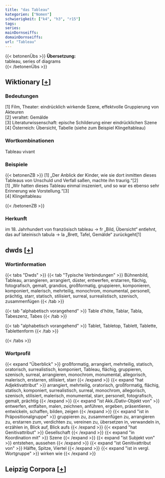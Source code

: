 ```yaml
---
title: "das Tableau"
kategorien: ["Nomen"]
schwierigkeit: ["k4", "h3", "r15"]
tags:
series:
mainDornseiffs:
domainDornseiffs:
url: "Tableau"
---
```


{{< betonenÜbs >}}
**Übersetzung:**  
tableau, series of diagrams  
{{< /betonenÜbs >}}

## Wiktionary [[+](https://de.wiktionary.org/wiki/Tableau)]

### Bedeutungen
[1] Film, Theater: eindrücklich wirkende Szene, effektvolle Gruppierung von Akteuren  
[2] veraltet: Gemälde  
[3] Literaturwissenschaft: epische Schilderung einer eindrücklichen Szene  
[4] Österreich: Übersicht, Tabelle (siehe zum Beispiel Klingeltableau)  

### Wortkombinationen
Tableau vivant  

### Beispiele
{{< betonenZB >}}
[1] „Der Anblick der Kinder, wie sie dort inmitten dieses Tableaus von Unschuld und Verfall saßen, machte ihn traurig.“[2]  
[1] „Wir hatten dieses Tableau einmal inszeniert, und so war es ebenso sehr Erinnerung wie Vorstellung.“[3]  
[4] Klingeltableau  

{{< /betonenZB >}}
### Herkunft
im 18. Jahrhundert von französisch tableau → fr „Bild, Übersicht“ entlehnt, das auf lateinisch tabula → la „Brett, Tafel, Gemälde“ zurückgeht[1]  



## dwds [[+](https://www.dwds.de/wb/Tableau)]

### Wortinformation
{{< tabs "Dwds" >}}
{{< tab "Typische Verbindungen" >}}
Bühnenbild, Tableau, arrangieren, arrangiert, düster, entwerfen, erstarren, flächig, fotografisch, gemalt, grandios, großformatig, gruppieren, komponieren, komponiert, malerisch, mehrteilig, monochrom, monumental, personell, prächtig, starr, statisch, stilisiert, surreal, surrealistisch, szenisch, zusammenfügen
{{< /tab >}}

{{< tab "alphabetisch vorangehend" >}}
Table d'hôte, Tablar, Tabla, Tabeszenz, Tabes
{{< /tab >}}

{{< tab "alphabetisch vorangehend" >}}
Tablet, Tabletop, Tablett, Tablette, Tablettenform
{{< /tab >}}

{{< /tabs >}}

### Wortprofil
{{< expand "Überblick" >}} großformatig, arrangiert, mehrteilig, statisch, oratorisch, surrealistisch, komponiert, Tableau, flächig, gruppieren, szenisch, surreal, arrangieren, monochrom, monumental, allegorisch, malerisch, erstarren, stilisiert, starr {{< /expand >}}
{{< expand "hat Adjektivattribut" >}} arrangiert, mehrteilig, oratorisch, großformatig, flächig, statisch, komponiert, surrealistisch, surreal, monochrom, allegorisch, szenisch, stilisiert, malerisch, monumental, starr, personell, fotografisch, gemalt, prächtig {{< /expand >}}
{{< expand "ist Akk./Dativ-Objekt von" >}} entwerfen, entfalten, malen, zeichnen, anführen, ergeben, präsentieren, entwickeln, schaffen, bilden, zeigen {{< /expand >}}
{{< expand "ist in Präpositionalgruppe" >}} gruppieren zu, zusammenfügen zu, arrangieren zu, erstarren zum, verdichten zu, vereinen zu, übersetzen in, verwandeln in, erzählen in, Blick auf, Blick aufs {{< /expand >}}
{{< expand "hat Genitivattribut" >}} Gesellschaft {{< /expand >}}
{{< expand "in Koordination mit" >}} Szene {{< /expand >}}
{{< expand "ist Subjekt von" >}} entstehen, aussehen {{< /expand >}}
{{< expand "ist Genitivattribut von" >}} Hälfte, Spitze, Viertel {{< /expand >}}
{{< expand "ist in vergl. Wortgruppe" >}} wirken wie {{< /expand >}}

## Leipzig Corpora [[+](https://corpora.uni-leipzig.de/en/res?word=Tableau&corpusId=deu_newscrawl-public_2018)]

